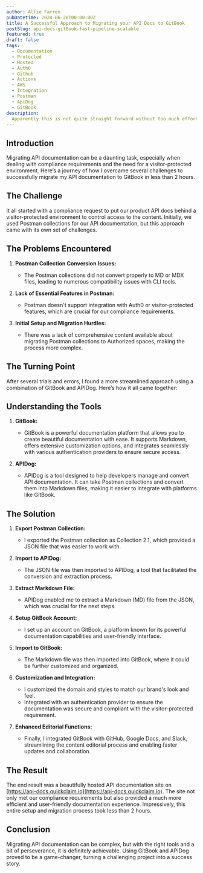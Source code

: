 ```yaml
---
author: Alfie Farren
pubDatetime: 2024-06-26T00:00:00Z
title: A Successful Approach to Migrating your API Docs to GitBook
postSlug: api-docs-gitBook-fast-pipeline-scalable
featured: true
draft: false
tags:
  - Documentation
  - Protected
  - Hosted
  - Auth0
  - Github
  - Actions
  - AWS
  - Integration
  - Postman
  - ApiDog
  - GitBook
description:
  Apparently this is not quite straight forward without too much effort, firstly when Postman collections are converted to MD or MDX files a lot of compatibility issues and side-effects happen with CLI tools that are used to consume and turn them into static websites.
---
```


## Introduction
Migrating API documentation can be a daunting task, especially when dealing with compliance requirements and the need for a visitor-protected environment. Here’s a journey of how I overcame several challenges to successfully migrate my API documentation to GitBook in less than 2 hours.

## The Challenge
It all started with a compliance request to put our product API docs behind a visitor-protected environment to control access to the content. Initially, we used Postman collections for our API documentation, but this approach came with its own set of challenges.

## The Problems Encountered
1. **Postman Collection Conversion Issues:**
    - The Postman collections did not convert properly to MD or MDX files, leading to numerous compatibility issues with CLI tools.

2. **Lack of Essential Features in Postman:**
    - Postman doesn't support integration with Auth0 or visitor-protected features, which are crucial for our compliance requirements.

3. **Initial Setup and Migration Hurdles:**
    - There was a lack of comprehensive content available about migrating Postman collections to Authorized spaces, making the process more complex.

## The Turning Point
After several trials and errors, I found a more streamlined approach using a combination of GitBook and APIDog. Here’s how it all came together:

## Understanding the Tools
1. **GitBook:**
    - GitBook is a powerful documentation platform that allows you to create beautiful documentation with ease. It supports Markdown, offers extensive customization options, and integrates seamlessly with various authentication providers to ensure secure access.

2. **APIDog:**
    - APIDog is a tool designed to help developers manage and convert API documentation. It can take Postman collections and convert them into Markdown files, making it easier to integrate with platforms like GitBook.

## The Solution
1. **Export Postman Collection:**
    - I exported the Postman collection as Collection 2.1, which provided a JSON file that was easier to work with.

2. **Import to APIDog:**
    - The JSON file was then imported to APIDog, a tool that facilitated the conversion and extraction process.

3. **Extract Markdown File:**
    - APIDog enabled me to extract a Markdown (MD) file from the JSON, which was crucial for the next steps.

4. **Setup GitBook Account:**
    - I set up an account on GitBook, a platform known for its powerful documentation capabilities and user-friendly interface.

5. **Import to GitBook:**
    - The Markdown file was then imported into GitBook, where it could be further customized and organized.

6. **Customization and Integration:**
    - I customized the domain and styles to match our brand's look and feel.
    - Integrated with an authentication provider to ensure the documentation was secure and compliant with the visitor-protected requirement.

7. **Enhanced Editorial Functions:**
    - Finally, I integrated GitBook with GitHub, Google Docs, and Slack, streamlining the content editorial process and enabling faster updates and collaboration.

## The Result
The end result was a beautifully hosted API documentation site on [https://api-docs.quickclaim.io](https://api-docs.quickclaim.io). The site not only met our compliance requirements but also provided a much more efficient and user-friendly documentation experience. Impressively, this entire setup and migration process took less than 2 hours.

## Conclusion
Migrating API documentation can be complex, but with the right tools and a bit of perseverance, it is definitely achievable. Using GitBook and APIDog proved to be a game-changer, turning a challenging project into a success story.

